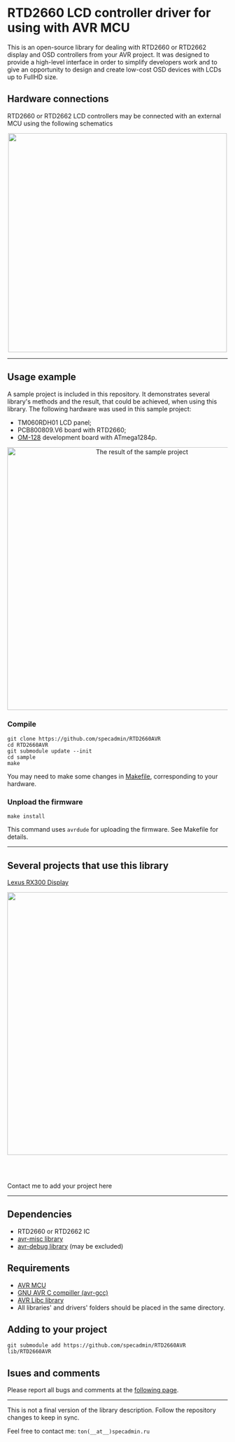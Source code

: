 # RTD2660 LCD controller driver for using with AVR MCU #

This is an open-source library for dealing with RTD2660 or RTD2662 display and OSD controllers from your AVR project. It was designed to provide a high-level interface in order to simplify developers work and to give an opportunity to design and create low-cost OSD devices with LCDs up to FullHD size.


## Hardware connections ##

RTD2660 or RTD2662 LCD controllers may be connected with an external MCU using the following schematics

<div align="center"> <img src="docs/connections.png" width="500"/> </div>


----

## Usage example ##

A sample project is included in this repository. It demonstrates several library's methods and the result, that could be achieved, when using this library.
The following hardware was used in this sample project:
* TM060RDH01 LCD panel;
* PCB800809.V6 board with RTD2660;
* [OM-128](https://github.com/specadmin/OM-128) development board with ATmega1284p.

<div align="center"> <img src="images/sample.jpg" alt="The result of the sample project" width="600"/> </div>



### Compile ###

```
git clone https://github.com/specadmin/RTD2660AVR
cd RTD2660AVR
git submodule update --init
cd sample
make
```

You may need to make some changes in [Makefile](sample/Makefile), corresponding to your hardware.



### Unpload the firmware

`make install`

This command uses `avrdude` for uploading the firmware. See Makefile for details.


----


## Several projects that use this library ##

[Lexus RX300 Display](https://github.com/users/specadmin/projects/2)

<div align="center"> <img src="images/DSCN0007.JPG" width="600" /> </div>

<br> <br>

Contact me to add your project here

----


## Dependencies ##

* RTD2660 or RTD2662 IC
* [avr-misc library](https://github.com/specadmin/avr-misc)
* [avr-debug library](https://github.com/specadmin/avr-debug) (may be excluded)




## Requirements ##

* [AVR MCU](https://www.microchip.com/design-centers/8-bit/avr-mcus)
* [GNU AVR C compiller (avr-gcc)](https://gcc.gnu.org/wiki/avr-gcc)
* [AVR Libc library](https://nongnu.org/avr-libc)
* All libraries' and drivers' folders should be placed in the same directory.




## Adding to your project ##

```
git submodule add https://github.com/specadmin/RTD2660AVR lib/RTD2660AVR
```

## Isues and comments ##

Please report all bugs and comments at the [following page](https://github.com/specadmin/RTD2660AVR/issues).

----
This is not a final version of the library description. Follow the repository changes to keep in sync.

Feel free to contact me: `ton(__at__)specadmin.ru`
